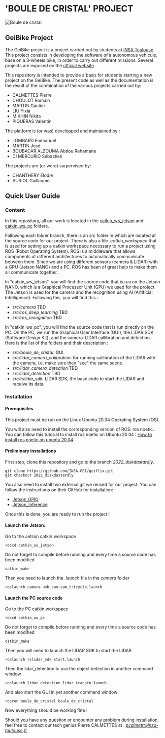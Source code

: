 # 'BOULE DE CRISTAL' PROJECT

![Boule de cristal](https://github.com/INSA-GEI/geiflix/blob/2022_diskdastardly/documentation/Boule_de_cristal.jpg)

## GeiBike Project

The GeiBike project is a project carried out by students at [INSA Toulouse](http://www.insa-toulouse.fr/fr/index.html). This project consists in developing the software of a autonomous vehicule, base on a 3-wheels bike, in order to carry out different missions. Several projects are exposed on the [official website](https://sites.google.com/site/projetsecinsa/).

This repository is intended to provide a basis for students starting a new project on the GeiBike. The present code as well as the documentation is the result of the combination of the various projects carried out by:

* CALMETTES Pierre
* CHOULOT Romain
* MARTIN Gautier
* LIU Yixia
* MIKHIN Nikita
* PIQUERAS Valentin

The platform is (or was) developped and maintained by :

* LOMBARD Emmanuel
* MARTIN José
* BOUBACAR ALZOUMA Abdou Rahamane 
* DI MERCURIO Sébastien


The projects are (or were) surpervised by:

* CHANTHERY Elodie
* AURIOL Guillaume

## Quick User Guide

### Content
In this repository, all our work is located in the [catkin_ws_jetson](https://github.com/INSA-GEI/geiflix/tree/2022_diskdastardly/catkin_ws_jetson) and [catkin_ws_pc](https://github.com/INSA-GEI/geiflix/tree/2022_diskdastardly/catkin_ws_pc) folders. 

Following each folder branch, there is an *src* folder in which are located all the source code for our project. There is also a file *.catkin_workspace* that is used for setting up a catkin workspace necessary to run a project using ROS (Robot Operating System). ROS is a middleware that allows components of different architectures to automatically communicate between them. Since we are using different sensors (camera & LIDAR) with a GPU (Jetson NANO) and a PC, ROS has been of great help to make them all communicate together.

In "catkin_ws_jetson", you will find the source code that is run on the Jetson NANO, which is a Graphical Processor Unit (GPU) we used for the project. The Jetson is used for the camera and the recognition using AI (Artificial Intelligence). Following this, you will find this :
* *src/camera* TBD
* *src/ros_deep_learning* TBD
* *src/ros_recognition* TBD

In "catkin_ws_pc", you will find the source code that is run directly on the PC. On the PC, we run the Graphical User Interface (GUI), the LIDAR SDK (Software Design Kit), and the camera-LIDAR callibration and detection. Here is the list of the folders and their description : 
* *src/boule_de_cristal*: GUI.
* *src/lidar_camera_calibration*: for running callibration of the LIDAR with the camera, i.e. make sure they "see" the same scene.
* *src/lidar_camera_detection* TBD
* *src/lidar_detection* TBD
* *src/rslidar_sdk*: LIDAR SDK, the base code to start the LIDAR and receive its data.

### Installation

#### Prerequisites

This project must be run on the Linux Ubuntu 20.04 Operating System (OS). 

You will also need to install the corresponding version of ROS: ros noetic.
You can follow this tutorial to install ros noetic on Ubuntu 20.04 : [How to install ros noetic on ubuntu 20.04](https://linoxide.com/how-to-install-ros-noetic-on-ubuntu-20-04/).

#### Preliminary installations 

First step, clone this repository and go to the branch *2022_diskdastardly*.

    git clone https://github.com/INSA-GEI/geiflix.git 
    git checkout 2022_diskdastardly 
    
You also need to install two external git we reused for our project. You can follow the instructions on their GitHub for installation:
* [Jetson_GPIO](https://github.com/NVIDIA/jetson-gpio)
* [Jetson_Inference](https://github.com/dusty-nv/ros_deep_learning.git)

Once this is done, you are ready to run the project !

#### Launch the Jetson:

Go to the Jetson catkin workspace

    roscd catkin_ws_jetson
    
Do not forget to compile before running and every time a source code has been modified

    catkin_make
    
Then you need to launch the *.launch* file in the *camera* folder

    roslaunch camera usb_cam-cam_tricycle.launch


#### Launch the PC source code

Go to the PC catkin workspace

    roscd catkin_ws_pc
    
Do not forget to compile before running and every time a source code has been modified

    catkin_make
    
Then you will need to launch the LIDAR SDK to start the LIDAR

    roslaunch rslidar_sdk start.launch
    
Then the lidar_detection to use the object detection in another command window

    roslaunch lidar_detection lidar_transfo.launch

And also start the GUI in yet another command window

    rosrun boule_de_cristal boule_de_cristal
    
Now everything should be working fine ! 


Should you have any question or encounter any problem during installation, feel free to contact our tech genius Pierre CALMETTES at : *pcalmett@insa-toulouse.fr*
